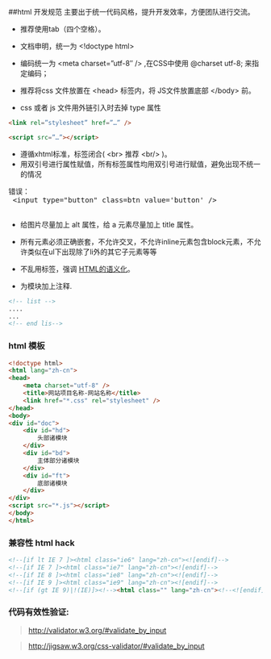 ##html 开发规范
主要出于统一代码风格，提升开发效率，方便团队进行交流。

 + 推荐使用tab（四个空格）。
 
 + 文档申明，统一为 &lt;!doctype html&gt; 
 
 + 编码统一为 &lt;meta charset=”utf-8″ /&gt; ,在CSS中使用  @charset utf-8; 来指定编码；
 
 + 推荐将css 文件放置在 &lt;head&gt; 标签内，将 JS文件放置底部 &lt;/body&gt; 前。
 
 + css 或者 js 文件用外链引入时去掉 type 属性
 ```html
 <link rel=”stylesheet” href=”…” />
 
 <script src=”…”></script>
 ```
 + 遵循xhtml标准，标签闭合(  &lt;br&gt; 推荐 &lt;br/&gt; )。
 + 用双引号进行属性赋值，所有标签属性均用双引号进行赋值，避免出现不统一的情况
 <pre>错误：
 &lt;input type="button" class=btn value='button' /&gt;
 </pre>
 + 给图片尽量加上 alt 属性，给 a 元素尽量加上 title 属性。
 
 + 所有元素必须正确嵌套，不允许交叉，不允许inline元素包含block元素，不允许类似在ul下出现除了li外的其它子元素等等
 
 + 不乱用标签，强调 [HTML的语义化](http://www.cnblogs.com/freeyiyi1993/p/3615179.html)。
 
 + 为模块加上注释.
 ```html
 <!-- list -->
 ....
 ...
 <!-- end lis-->
 ```
 
 ### html 模板
 
```html
<!doctype html>
<html lang="zh-cn">
<head>
    <meta charset="utf-8" />
    <title>网站项目名称-网站名称</title>
    <link href="*.css" rel="stylesheet" />
</head>
<body>
<div id="doc">
    <div id="hd">
        头部诸模块
    </div>
    <div id="bd">
        主体部分诸模块
    </div>
    <div id="ft">
        底部诸模块
    </div>
</div>
<script src="*.js"></script>
</body>
</html>

```
 
### 兼容性 html hack

```html
<!--[if lt IE 7 ]><html class="ie6" lang="zh-cn"><![endif]-->
<!--[if IE 7 ]><html class="ie7" lang="zh-cn"><![endif]-->
<!--[if IE 8 ]><html class="ie8" lang="zh-cn"><![endif]-->
<!--[if IE 9 ]><html class="ie9" lang="zh-cn"><![endif]-->
<!--[if (gt IE 9)|!(IE)]><!--><html class="" lang="zh-cn"><!--<![endif]-->

```
 

 
### 代码有效性验证: 
 > http://validator.w3.org/#validate_by_input 
 
 > http://jigsaw.w3.org/css-validator/#validate_by_input
 